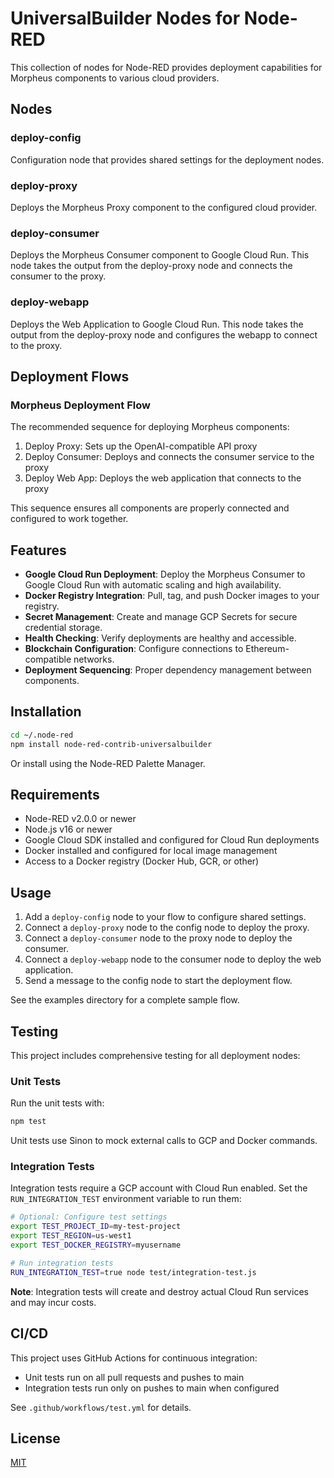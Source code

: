 # UniversalBuilder Nodes for Node-RED

This collection of nodes for Node-RED provides deployment capabilities for Morpheus components to various cloud providers.

## Nodes

### deploy-config
Configuration node that provides shared settings for the deployment nodes.

### deploy-proxy
Deploys the Morpheus Proxy component to the configured cloud provider.

### deploy-consumer
Deploys the Morpheus Consumer component to Google Cloud Run. This node takes the output from the deploy-proxy node and connects the consumer to the proxy.

### deploy-webapp
Deploys the Web Application to Google Cloud Run. This node takes the output from the deploy-proxy node and configures the webapp to connect to the proxy.

## Deployment Flows

### Morpheus Deployment Flow
The recommended sequence for deploying Morpheus components:

1. Deploy Proxy: Sets up the OpenAI-compatible API proxy
2. Deploy Consumer: Deploys and connects the consumer service to the proxy
3. Deploy Web App: Deploys the web application that connects to the proxy

This sequence ensures all components are properly connected and configured to work together.

## Features

- **Google Cloud Run Deployment**: Deploy the Morpheus Consumer to Google Cloud Run with automatic scaling and high availability.
- **Docker Registry Integration**: Pull, tag, and push Docker images to your registry.
- **Secret Management**: Create and manage GCP Secrets for secure credential storage.
- **Health Checking**: Verify deployments are healthy and accessible.
- **Blockchain Configuration**: Configure connections to Ethereum-compatible networks.
- **Deployment Sequencing**: Proper dependency management between components.

## Installation

```bash
cd ~/.node-red
npm install node-red-contrib-universalbuilder
```

Or install using the Node-RED Palette Manager.

## Requirements

- Node-RED v2.0.0 or newer
- Node.js v16 or newer
- Google Cloud SDK installed and configured for Cloud Run deployments
- Docker installed and configured for local image management
- Access to a Docker registry (Docker Hub, GCR, or other)

## Usage

1. Add a `deploy-config` node to your flow to configure shared settings.
2. Connect a `deploy-proxy` node to the config node to deploy the proxy.
3. Connect a `deploy-consumer` node to the proxy node to deploy the consumer.
4. Connect a `deploy-webapp` node to the consumer node to deploy the web application.
5. Send a message to the config node to start the deployment flow.

See the examples directory for a complete sample flow.

## Testing

This project includes comprehensive testing for all deployment nodes:

### Unit Tests

Run the unit tests with:

```bash
npm test
```

Unit tests use Sinon to mock external calls to GCP and Docker commands.

### Integration Tests

Integration tests require a GCP account with Cloud Run enabled. Set the `RUN_INTEGRATION_TEST` environment variable to run them:

```bash
# Optional: Configure test settings
export TEST_PROJECT_ID=my-test-project
export TEST_REGION=us-west1
export TEST_DOCKER_REGISTRY=myusername

# Run integration tests
RUN_INTEGRATION_TEST=true node test/integration-test.js
```

**Note**: Integration tests will create and destroy actual Cloud Run services and may incur costs.

## CI/CD

This project uses GitHub Actions for continuous integration:

- Unit tests run on all pull requests and pushes to main
- Integration tests run only on pushes to main when configured

See `.github/workflows/test.yml` for details.

## License

[MIT](LICENSE) 